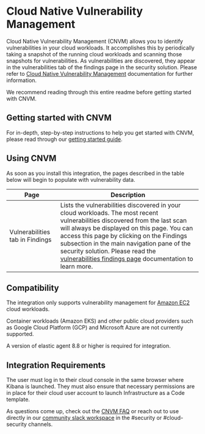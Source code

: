 # Cloud Native Vulnerability Management

Cloud Native Vulnerability Management (CNVM) allows you to identify vulnerabilities in your cloud workloads. It accomplishes this by periodically taking a snapshot of the running cloud workloads and scanning those snapshots for vulnerabilities. As vulnerabilities are discovered, they appear in the vulnerabilities tab of the findings page in the security solution. Please refer to [Cloud Native Vulnerability Management](https://ela.st/cnvm) documentation for further information.

We recommend reading through this entire readme before getting started with CNVM.


## Getting started with CNVM

For in-depth, step-by-step instructions to help you get started with CNVM, please read through our [getting started guide](https://ela.st/cnvm-get-started
).

## Using CNVM

As soon as you install this integration, the pages described in the table below will begin to populate with vulnerability data.

| Page                            | Description                                                                                                                                                                                                                                                                                                                                                |
| ------------------------------- | ---------------------------------------------------------------------------------------------------------------------------------------------------------------------------------------------------------------------------------------------------------------------------------------------------------------------------------------------------------- |
| Vulnerabilities tab in Findings | Lists the vulnerabilities discovered in your cloud workloads. The most recent vulnerabilities discovered from the last scan will always be displayed on this page. You can access this page by clicking on the Findings subsection in the main navigation pane of the security solution. Please read the [vulnerabilities findings page](https://ela.st/cnvm-findings-page) documentation to learn more. |


## Compatibility

The integration only supports vulnerability management for [Amazon EC2](https://aws.amazon.com/ec2/) cloud workloads.

Container workloads (Amazon EKS) and other public cloud providers such as Google Cloud Platform (GCP) and Microsoft Azure are not currently supported. 

A version of elastic agent 8.8 or higher is required for integration.


## Integration Requirements

The user must log in to their cloud console in the same browser where Kibana is launched. They must also ensure that necessary permissions are in place for their cloud user account to launch Infrastructure as a Code template.

As questions come up, check out the [CNVM FAQ](https://ela.st/cnvm-faq) or reach out to use directly in our [community slack workspace](https://elasticstack.slack.com/) in the #security or #cloud-security channels.

